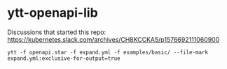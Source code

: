 # ytt-openapi-lib

Discussions that started this repo: https://kubernetes.slack.com/archives/CH8KCCKA5/p1576692111060900

```
ytt -f openapi.star -f expand.yml -f examples/basic/ --file-mark expand.yml:exclusive-for-output=true
```
